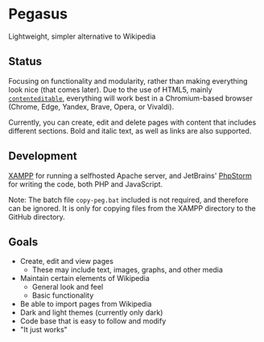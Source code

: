 # Pegasus

Lightweight, simpler alternative to Wikipedia

## Status

Focusing on functionality and modularity, rather than making everything look nice (that comes later). Due to the use of HTML5, mainly [`contenteditable`](https://developer.mozilla.org/en-US/docs/Web/HTML/Global_attributes/contenteditable), everything will work best in a Chromium-based browser (Chrome, Edge, Yandex, Brave, Opera, or Vivaldi).

Currently, you can create, edit and delete pages with content that includes different sections. Bold and italic text, as well as links are also supported.

## Development

[XAMPP](https://www.apachefriends.org) for running a selfhosted Apache server, and JetBrains' [PhpStorm](https://www.jetbrains.com/phpstorm/) for writing the code, both PHP and JavaScript.

Note: The batch file `copy-peg.bat` included is not required, and therefore can be ignored. It is only for copying files from the XAMPP directory to the GitHub directory.

## Goals

- Create, edit and view pages
  - These may include text, images, graphs, and other media
- Maintain certain elements of Wikipedia
  - General look and feel
  - Basic functionality
- Be able to import pages from Wikipedia
- Dark and light themes (currently only dark)
- Code base that is easy to follow and modify
- "It just works"

